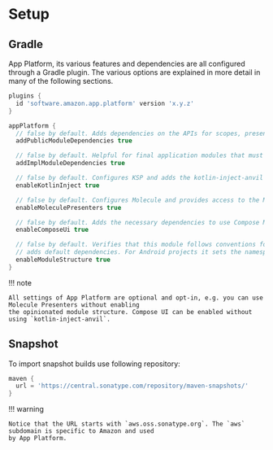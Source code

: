 # Setup

## Gradle

App Platform, its various features and dependencies are all configured through a Gradle plugin. The various options
are explained in more detail in many of the following sections.

```groovy
plugins {
  id 'software.amazon.app.platform' version 'x.y.z'
}

appPlatform {
  // false by default. Adds dependencies on the APIs for scopes, presenters and renderers in order to use the App Platform.
  addPublicModuleDependencies true

  // false by default. Helpful for final application modules that must consume concrete implementations and not only APIs.
  addImplModuleDependencies true

  // false by default. Configures KSP and adds the kotlin-inject-anvil library as dependency.
  enableKotlinInject true

  // false by default. Configures Molecule and provides access to the MoleculePresenter API.
  enableMoleculePresenters true

  // false by default. Adds the necessary dependencies to use Compose Multiplatform with Renderers.
  enableComposeUi true

  // false by default. Verifies that this module follows conventions for our module structure and
  // adds default dependencies. For Android projects it sets the namespace to avoid conflicts.
  enableModuleStructure true
}
```

!!! note

    All settings of App Platform are optional and opt-in, e.g. you can use Molecule Presenters without enabling
    the opinionated module structure. Compose UI can be enabled without using `kotlin-inject-anvil`.

## Snapshot

To import snapshot builds use following repository:

```gradle
maven {
  url = 'https://central.sonatype.com/repository/maven-snapshots/'
}
```

!!! warning

    Notice that the URL starts with `aws.oss.sonatype.org`. The `aws` subdomain is specific to Amazon and used
    by App Platform.
